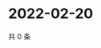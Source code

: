# 2022-02-20

共 0 条

<!-- BEGIN WEIBO -->
<!-- 最后更新时间 Sun Feb 20 2022 10:01:50 GMT+0800 (China Standard Time) -->

<!-- END WEIBO -->
